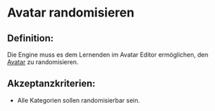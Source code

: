 # Avatar randomisieren


## Definition:

Die Engine muss es dem Lernenden im Avatar Editor ermöglichen, den [Avatar](Avatar-GE.md) zu randomisieren.

## Akzeptanzkriterien:

- Alle Kategorien sollen randomisierbar sein.